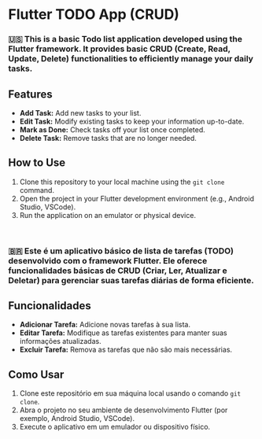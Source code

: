 # Flutter TODO App (CRUD) 

### 🇺🇸 This is a basic Todo list application developed using the Flutter framework. It provides basic CRUD (Create, Read, Update, Delete) functionalities to efficiently manage your daily tasks.

## Features
- **Add Task:** Add new tasks to your list.
- **Edit Task:** Modify existing tasks to keep your information up-to-date.
- **Mark as Done:** Check tasks off your list once completed.
- **Delete Task:** Remove tasks that are no longer needed.

## How to Use
1. Clone this repository to your local machine using the `git clone` command.
2. Open the project in your Flutter development environment (e.g., Android Studio, VSCode).
3. Run the application on an emulator or physical device.

<br>

### 🇧🇷 Este é um aplicativo básico de lista de tarefas (TODO) desenvolvido com o framework Flutter. Ele oferece funcionalidades básicas de CRUD (Criar, Ler, Atualizar e Deletar) para gerenciar suas tarefas diárias de forma eficiente.

## Funcionalidades
- **Adicionar Tarefa:** Adicione novas tarefas à sua lista.
- **Editar Tarefa:** Modifique as tarefas existentes para manter suas informações atualizadas.
- **Excluir Tarefa:** Remova as tarefas que não são mais necessárias.

## Como Usar
1. Clone este repositório em sua máquina local usando o comando `git clone`.
2. Abra o projeto no seu ambiente de desenvolvimento Flutter (por exemplo, Android Studio, VSCode).
3. Execute o aplicativo em um emulador ou dispositivo físico.
